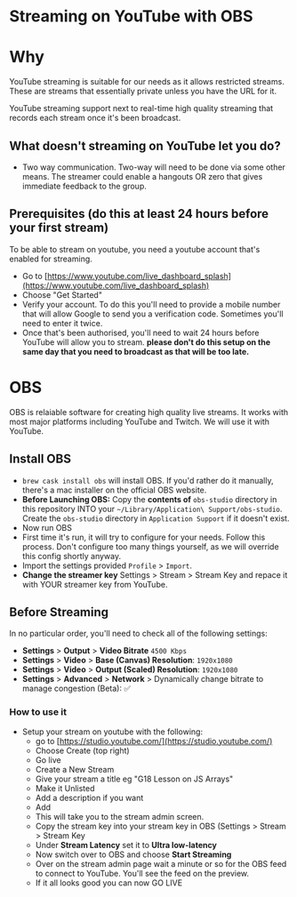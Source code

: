 # Streaming on YouTube with OBS

# Why

YouTube streaming is suitable for our needs as it allows restricted streams. These are streams that essentially private unless you have the URL for it.

YouTube streaming support next to real-time high quality streaming that records each stream once it's been broadcast.

## What doesn't streaming on YouTube let you do?

* Two way communication. Two-way will need to be done via some other means.  The streamer could enable a hangouts OR zero that gives immediate feedback to the group.


## Prerequisites (do this at least 24 hours before your first stream)

To be able to stream on youtube, you need a youtube account that's enabled for streaming.

* Go to [https://www.youtube.com/live_dashboard_splash](https://www.youtube.com/live_dashboard_splash)
* Choose "Get Started"
* Verify your account. To do this you'll need to provide a mobile number that will allow Google to send you a verification code. Sometimes you'll need to enter it twice. 
* Once that's been authorised, you'll need to wait 24 hours before YouTube will allow you to stream. **please don't do this setup on the same day that you need to broadcast as that will be too late.**


# OBS

OBS is relaiable software for creating high quality live streams. It works with most major platforms including YouTube and Twitch. We will use it with YouTube.

## Install OBS

* `brew cask install obs` will install OBS. If you'd rather do it manually, there's a mac installer on the official OBS website.
* **Before Launching OBS:** Copy the **contents of** `obs-studio` directory in this repository INTO your `~/Library/Application\ Support/obs-studio`. Create the `obs-studio` directory in `Application Support` if it doesn't exist.
* Now run OBS
* First time it's run, it will try to configure for your needs. Follow this process. Don't configure too many things yourself, as we will override this config shortly anyway.
* Import the settings provided `Profile` > `Import`.
* **Change the streamer key** Settings > Stream > Stream Key and repace it with YOUR streamer key from YouTube.


## Before Streaming
In no particular order, you'll need to check all of the following settings:

* **Settings** > **Output** > **Video Bitrate** `4500 Kbps`
* **Settings** > **Video** > **Base (Canvas) Resolution**: `1920x1080`
* **Settings** > **Video** > **Output (Scaled) Resolution**: `1920x1080`
* **Settings** > **Advanced** > **Network** > Dynamically change bitrate to manage congestion (Beta): ✅


### How to use it

* Setup your stream on youtube with the following:
  * go to [https://studio.youtube.com/](https://studio.youtube.com/)
  * Choose Create (top right)
  * Go live
  * Create a New Stream
  * Give your stream a title eg "G18 Lesson on JS Arrays"
  * Make it Unlisted
  * Add a description if you want
  * Add
  * This will take you to the stream admin screen.
  * Copy the stream key into your stream key in OBS (Settings > Stream > Stream Key
  * Under **Stream Latency** set it to **Ultra low-latency**
  * Now switch over to OBS and choose **Start Streaming**
  * Over on the stream admin page wait a minute or so for the OBS feed to connect to YouTube. You'll see the feed on the preview.
  * If it all looks good you can now GO LIVE
